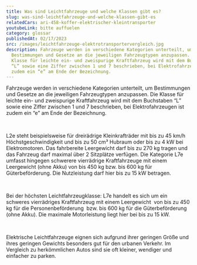 ```yaml
---
title: Was sind Leichtfahrzeuge und welche Klassen gibt es?
slug: was-sind-leichtfahrzeuge-und-welche-klassen-gibt-es
relatedCars: ari-458-koffer-elektrischer-kleintransporter
youtubeLink: bitte auffuelen
category: glossar
publishedAt: 02/17/2023
src: /images/leichtfahrzeuge-elektrotransportervergleich.jpg
description: Fahrzeuge werden in verschiedene Kategorien unterteilt, um
  Bestimmungen und Gesetze an die jeweiligen Fahrzeugtypen anzupassen. Die
  Klasse für leichte ein- und zweispurige Kraftfahrzeug wird mit dem Buchstaben
  “L” sowie eine Ziffer zwischen 1 und 7 beschrieben, bei Elektrofahrzeugen ist
  zudem ein “e” am Ende der Bezeichnung.
---
```

Fahrzeuge werden in verschiedene Kategorien unterteilt, um Bestimmungen und Gesetze an die jeweiligen Fahrzeugtypen anzupassen. Die Klasse für leichte ein- und zweispurige Kraftfahrzeug wird mit dem Buchstaben “L” sowie eine Ziffer zwischen 1 und 7 beschrieben, bei Elektrofahrzeugen ist zudem ein “e” am Ende der Bezeichnung. 

<br />

L2e steht beispielsweise für dreirädrige Kleinkrafträder mit bis zu 45 km/h Höchstgeschwindigkeit und bis zu 50 cm³ Hubraum oder bis zu 4 kW bei Elektromotoren. Das fahrbereite Leergewicht darf bis zu 270 kg tragen und das Fahrzeug darf maximal über 2 Sitzplätze verfügen. Die Kategorie L7e umfasst hingegen schwerere vierrädrige Kraftfahrzeuge mit einem Leergewicht (ohne Akku) von bis 450 kg bzw. bis 600 kg für Güterbeförderung. Die Nutzleistung darf hier bis zu 15 kW betragen. 

<br />

Bei der höchsten Leichtfahrzeugklasse: L7e handelt es sich um ein schweres vierrädriges Kraftfahrzeug mit einem Leergewicht  von bis zu 450 kg für die Personenbeförderung  bzw. bis 600 kg für die Güterbeförderung (ohne Akku). Die maximale Motorleistung liegt hier bei bis zu 15 kW.

<br />

Elektrische Leichtfahrzeuge eignen sich aufgrund ihrer geringen Größe und ihres geringen Gewichts besonders gut für den urbanen Verkehr. Im Vergleich zu herkömmlichen Autos sind sie oft kleiner, wendiger und einfacher zu parken.